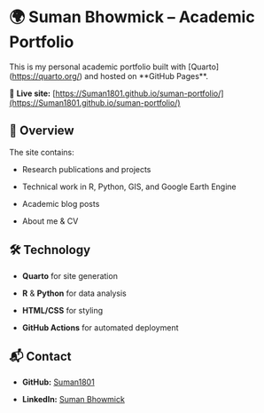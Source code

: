# 🌍 Suman Bhowmick – Academic Portfolio



This is my personal academic portfolio built with \[Quarto](https://quarto.org/) and hosted on \*\*GitHub Pages\*\*.



🔗 **Live site:** [https://Suman1801.github.io/suman-portfolio/](https://Suman1801.github.io/suman-portfolio/)



## 📜 Overview

The site contains:

- Research publications and projects

- Technical work in R, Python, GIS, and Google Earth Engine

- Academic blog posts

- About me \& CV



## 🛠️ Technology

- **Quarto** for site generation

- **R** & **Python** for data analysis

- **HTML/CSS** for styling

- **GitHub Actions** for automated deployment



## 📬 Contact

- **GitHub:** [Suman1801](https://github.com/Suman1801)

- **LinkedIn:** [Suman Bhowmick](https://www.linkedin.com/in/suman-bhowmick)




